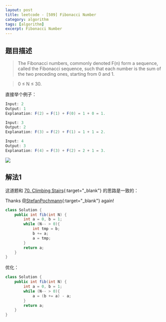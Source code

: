 ```yaml
---
layout: post
title: leetcode - [509] Fibonacci Number
category: algorithm
tags: [algorithm]
excerpt: Fibonacci Number
---
```


## 题目描述  

> The Fibonacci numbers, commonly denoted F(n) form a sequence, called the Fibonacci sequence, such that each number is the sum of the two preceding ones, starting from 0 and 1.  

> 0 ≤ N ≤ 30.  

直接举个例子：  

``` java
Input: 2
Output: 1
Explanation: F(2) = F(1) + F(0) = 1 + 0 = 1.

Input: 3
Output: 2
Explanation: F(3) = F(2) + F(1) = 1 + 1 = 2.

Input: 4
Output: 3
Explanation: F(4) = F(3) + F(2) = 2 + 1 = 3.
```

![](https://yyc-images.oss-cn-beijing.aliyuncs.com/leetcode_509_fibonacci.png)

## 解法1  

这道题和 [70. Climbing Stairs](http://yaoyichen.cn/algorithm/2020/04/05/leetcode-70.html){:target="_blank"} 的思路是一致的：  

Thanks [@StefanPochmann](https://leetcode.com/problems/climbing-stairs/discuss/25296/3-4-short-lines-in-every-language){:target="_blank"}  again!


``` java
class Solution {
    public int fib(int N) {
        int a = 0, b = 1;
        while (N-- > 0){
            int tmp = b;
            b += a;
            a = tmp;
        }
        return a;
    }
}
```

优化：  

``` java
class Solution {
    public int fib(int N) {
        int a = 0, b = 1;
        while (N-- > 0){
            a = (b += a) - a;
        }
        return a;
    }
}
```

